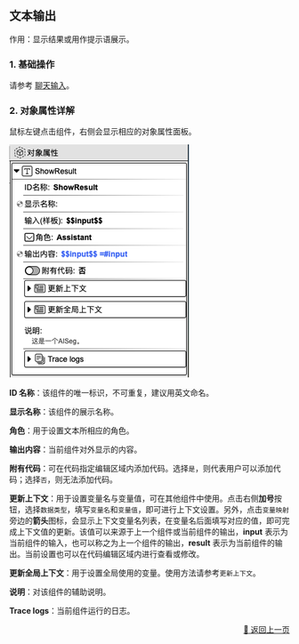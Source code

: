 ## 文本输出

作用：显示结果或用作提示语展示。

### 1. 基础操作

请参考 [聊天输入](./user_chat-zh_CN.md)。

### 2. 对象属性详解

鼠标左键点击组件，右侧会显示相应的对象属性面板。

<p><img src="../../../assets/output1_component_cn.jpg" alt="output1" /></p>

**ID 名称**：该组件的唯一标识，不可重复，建议用英文命名。

**显示名称**：该组件的展示名称。

<!-- **输入（样板）**： -->

**角色**：用于设置文本所相应的角色。

**输出内容**：当前组件对外显示的内容。

**附有代码**：可在代码指定编辑区域内添加代码。选择`是`，则代表用户可以添加代码；选择`否`，则无法添加代码。

**更新上下文**：用于设置变量名与变量值，可在其他组件中使用。点击右侧**加号**按钮，选择`数据类型`，填写`变量名`和`变量值`，即可进行上下文设置。另外，点击`变量映射`旁边的**箭头**图标，会显示上下文变量名列表，在变量名后面填写对应的值，即可完成上下文值的更新。该值可以来源于上一个组件或当前组件的输出，**input** 表示为当前组件的输入，也可以称之为上一个组件的输出，**result** 表示为当前组件的输出。当前设置也可以在代码编辑区域内进行查看或修改。

**更新全局上下文**：用于设置全局使用的变量。使用方法请参考`更新上下文`。

**说明**：对该组件的辅助说明。

**Trace logs**：当前组件运行的日志。

<p align="right" >
  <a href="../../components/interactive/index-zh_CN.md">
    🔗 返回上一页
  </a>
</p>

